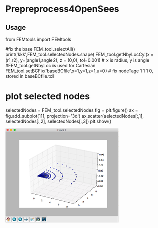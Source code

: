 # Prepreprocess4OpenSees


## Usage 

from FEMtools import FEMtools

 #fix the base
FEM_tool.selectAll()
print('kkk',FEM_tool.selectedNodes.shape)
FEM_tool.getNbyLocCyl(x = (r1,r2), y=(angle1,angle2), z = (0,0), tol=0.001) # x is radius, y is angle
 #FEM_tool.getNbyLoc is used for Cartesian  
FEM_tool.setBCFix('baseBCfile',x=1,y=1,z=1,u=0) # fix nodeTage 1 1 1 0, stored in baseBCfile.tcl

 # plot selected nodes
selectedNodes = FEM_tool.selectedNodes
fig = plt.figure()
ax = fig.add_subplot(111, projection='3d')
ax.scatter(selectedNodes[:,1], selectedNodes[:,2], selectedNodes[:,3])
plt.show()



<img src="figures/1.png" height="300px">
